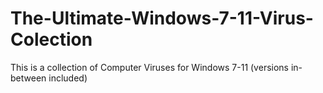 # The-Ultimate-Windows-7-11-Virus-Colection
This is a collection of Computer Viruses for Windows 7-11 (versions in-between included)
